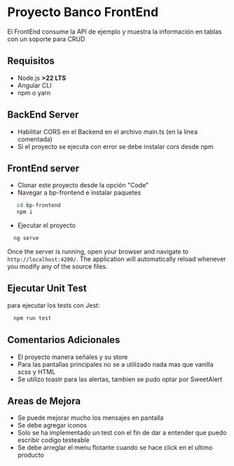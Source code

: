 # Proyecto Banco FrontEnd

El FrontEnd consume la API de ejemplo y muestra la información en tablas con un soporte para CRUD
## Requisitos
- Node.js **>22 LTS**
- Angular CLI
- npm o yarn
## BackEnd Server
- Habilitar CORS en el Backend en el archivo main.ts (en la linea comentada)
- Si el proyecto se ejecuta con error se debe instalar cors desde npm
## FrontEnd server
- Clonar este proyecto desde la opción "Code"
- Navegar a bp-frontend e instalar paquetes
```bash
   cd bp-frontend
   npm i
```
- Ejecutar el proyecto

```bash
  ng serve
```

Once the server is running, open your browser and navigate to `http://localhost:4200/`. The application will automatically reload whenever you modify any of the source files.

## Ejecutar Unit Test

para ejecutar los tests con Jest:
```bash
  npm run test
```
## Comentarios Adicionales
- El proyecto manera señales y su store
- Para las pantallas principales no se a utilizado nada mas que vanilla scss y HTML
- Se utilizo toastr para las alertas, tambien se pudo optar por SweetAlert
## Areas de Mejora
- Se puede mejorar mucho los mensajes en pantalla
- Se debe agregar iconos
- Solo se ha implementado un test con el fin de dar a entender que puedo escribir codigo testeable 
- Se debe arreglar el menu flotante cuando se hace click en el ultimo producto
